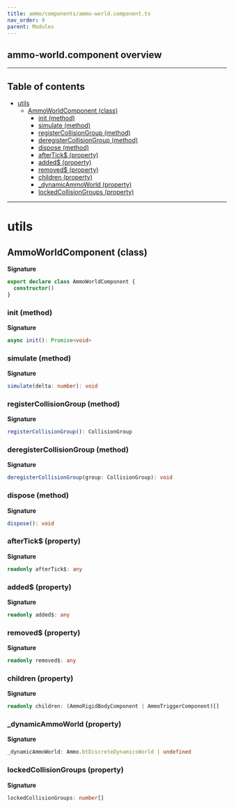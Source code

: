 ```yaml
---
title: ammo/components/ammo-world.component.ts
nav_order: 9
parent: Modules
---
```


## ammo-world.component overview

---

<h2 class="text-delta">Table of contents</h2>

- [utils](#utils)
  - [AmmoWorldComponent (class)](#ammoworldcomponent-class)
    - [init (method)](#init-method)
    - [simulate (method)](#simulate-method)
    - [registerCollisionGroup (method)](#registercollisiongroup-method)
    - [deregisterCollisionGroup (method)](#deregistercollisiongroup-method)
    - [dispose (method)](#dispose-method)
    - [afterTick$ (property)](#aftertick-property)
    - [added$ (property)](#added-property)
    - [removed$ (property)](#removed-property)
    - [children (property)](#children-property)
    - [\_dynamicAmmoWorld (property)](#_dynamicammoworld-property)
    - [lockedCollisionGroups (property)](#lockedcollisiongroups-property)

---

# utils

## AmmoWorldComponent (class)

**Signature**

```ts
export declare class AmmoWorldComponent {
  constructor()
}
```

### init (method)

**Signature**

```ts
async init(): Promise<void>
```

### simulate (method)

**Signature**

```ts
simulate(delta: number): void
```

### registerCollisionGroup (method)

**Signature**

```ts
registerCollisionGroup(): CollisionGroup
```

### deregisterCollisionGroup (method)

**Signature**

```ts
deregisterCollisionGroup(group: CollisionGroup): void
```

### dispose (method)

**Signature**

```ts
dispose(): void
```

### afterTick$ (property)

**Signature**

```ts
readonly afterTick$: any
```

### added$ (property)

**Signature**

```ts
readonly added$: any
```

### removed$ (property)

**Signature**

```ts
readonly removed$: any
```

### children (property)

**Signature**

```ts
readonly children: (AmmoRigidBodyComponent | AmmoTriggerComponent)[]
```

### \_dynamicAmmoWorld (property)

**Signature**

```ts
_dynamicAmmoWorld: Ammo.btDiscreteDynamicsWorld | undefined
```

### lockedCollisionGroups (property)

**Signature**

```ts
lockedCollisionGroups: number[]
```

